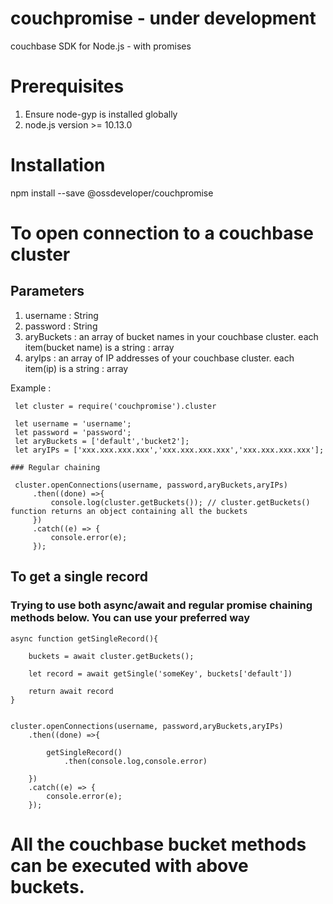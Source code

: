 # couchpromise - under development
couchbase SDK for Node.js - with promises


# Prerequisites

 1. Ensure node-gyp is installed globally
 2. node.js version >= 10.13.0

# Installation

 npm install --save @ossdeveloper/couchpromise

# To open connection to a couchbase cluster

 ## Parameters

   1. username : String
   2. password : String
   3. aryBuckets : an array of bucket names in your couchbase cluster. each item(bucket name) is a string : array
   4. aryIps : an array of IP addresses of your couchbase cluster. each item(ip) is a string : array

   Example :

     let cluster = require('couchpromise').cluster

     let username = 'username';
     let password = 'password';
     let aryBuckets = ['default','bucket2'];
     let aryIPs = ['xxx.xxx.xxx.xxx','xxx.xxx.xxx.xxx','xxx.xxx.xxx.xxx'];

    ### Regular chaining

     cluster.openConnections(username, password,aryBuckets,aryIPs)
         .then((done) =>{
             console.log(cluster.getBuckets()); // cluster.getBuckets() function returns an object containing all the buckets
         })
         .catch((e) => {
             console.error(e);
         });




 ## To get a single record

   ### Trying to use both async/await and regular promise chaining methods below. You can use your preferred way

    async function getSingleRecord(){

        buckets = await cluster.getBuckets();

        let record = await getSingle('someKey', buckets['default'])

        return await record
    }


    cluster.openConnections(username, password,aryBuckets,aryIPs)
        .then((done) =>{

            getSingleRecord()
                .then(console.log,console.error)

        })
        .catch((e) => {
            console.error(e);
        });


# All the couchbase bucket methods can be executed with above buckets.
